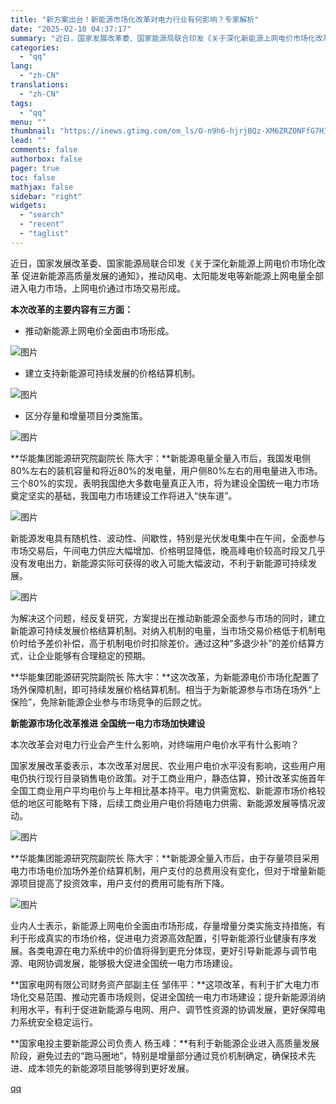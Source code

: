 ```yaml
---
title: "新方案出台！新能源市场化改革对电力行业有何影响？专家解析"
date: "2025-02-10 04:37:17"
summary: "近日，国家发展改革委、国家能源局联合印发《关于深化新能源上网电价市场化改革 促进新能源高质量发..."
categories:
  - "qq"
lang:
  - "zh-CN"
translations:
  - "zh-CN"
tags:
  - "qq"
menu: ""
thumbnail: "https://inews.gtimg.com/om_ls/O-n9h6-hjrjBQz-XM6ZRZONFfG7HI-rh_CwjCqRVQ33H0AA_640360/0"
lead: ""
comments: false
authorbox: false
pager: true
toc: false
mathjax: false
sidebar: "right"
widgets:
  - "search"
  - "recent"
  - "taglist"
---
```


近日，国家发展改革委、国家能源局联合印发《关于深化新能源上网电价市场化改革 促进新能源高质量发展的通知》，推动风电、太阳能发电等新能源上网电量全部进入电力市场，上网电价通过市场交易形成。

**本次改革的主要内容有三方面：**

* 推动新能源上网电价全面由市场形成。

![图片](https://inews.gtimg.com/om_bt/Ozz_WEP0rPi4O4F6btGwLdN9_jx2ZLjIVF3Z5O4ekjXlMAA/641)

* 建立支持新能源可持续发展的价格结算机制。

![图片](https://inews.gtimg.com/om_bt/O8gsQzM1DFVoOCu_QJC5Bv30lZa4VMS9bK_o68hVI6QCEAA/641)

* 区分存量和增量项目分类施策。

![图片](https://inews.gtimg.com/om_bt/OauWgtRWHtNFR44RVEwpL6RRnWgXfrHzn8y9i5en9m5i8AA/641)

**华能集团能源研究院副院长 陈大宇：**新能源电量全量入市后，我国发电侧80%左右的装机容量和将近80%的发电量，用户侧80%左右的用电量进入市场。三个80%的实现，表明我国绝大多数电量真正入市，将为建设全国统一电力市场奠定坚实的基础，我国电力市场建设工作将进入“快车道”。

![图片](https://inews.gtimg.com/om_bt/OLxy9Cg5ryCJhDmOAgxQCQr4MV86U40MRKJ3mU4WkUpGEAA/641)

新能源发电具有随机性、波动性、间歇性，特别是光伏发电集中在午间，全面参与市场交易后，午间电力供应大幅增加、价格明显降低，晚高峰电价较高时段又几乎没有发电出力，新能源实际可获得的收入可能大幅波动，不利于新能源可持续发展。

![图片](https://inews.gtimg.com/om_bt/Ohc_M3z7WXjOYTrhznym5zKfQsHcwXVs_xjjYDWMtMWKcAA/641)

为解决这个问题，经反复研究，方案提出在推动新能源全面参与市场的同时，建立新能源可持续发展价格结算机制。对纳入机制的电量，当市场交易价格低于机制电价时给予差价补偿，高于机制电价时扣除差价。通过这种“多退少补”的差价结算方式，让企业能够有合理稳定的预期。

**华能集团能源研究院副院长 陈大宇：**这次改革，为新能源电价市场化配置了场外保障机制，即可持续发展价格结算机制。相当于为新能源参与市场在场外“上保险”，免除新能源企业参与市场竞争的后顾之忧。

**新能源市场化改革推进 全国统一电力市场加快建设**

本次改革会对电力行业会产生什么影响，对终端用户电价水平有什么影响？

国家发展改革委表示，本次改革对居民、农业用户电价水平没有影响，这些用户用电仍执行现行目录销售电价政策。对于工商业用户，静态估算，预计改革实施首年全国工商业用户平均电价与上年相比基本持平。电力供需宽松、新能源市场价格较低的地区可能略有下降，后续工商业用户电价将随电力供需、新能源发展等情况波动。

![图片](https://inews.gtimg.com/om_bt/ObTZx2HJ36mGAHx2MOehGXtFv72UkKAe_5lmMcerjkWE8AA/641)

**华能集团能源研究院副院长 陈大宇：**新能源全量入市后，由于存量项目采用电力市场电价加场外差价结算机制，用户支付的总费用没有变化，但对于增量新能源项目提高了投资效率，用户支付的费用可能有所下降。

![图片](https://inews.gtimg.com/om_bt/OPsYVggwixJzDMaHklNR7Invp0wWRKhEw6aHyBvLqDmkgAA/641)

业内人士表示，新能源上网电价全面由市场形成，存量增量分类实施支持措施，有利于形成真实的市场价格，促进电力资源高效配置，引导新能源行业健康有序发展。各类电源在电力系统中的价值将得到更充分体现，更好引导新能源与调节电源、电网协调发展，能够极大促进全国统一电力市场建设。

**国家电网有限公司财务资产部副主任 邹伟平：**这项改革，有利于扩大电力市场化交易范围、推动完善市场规则，促进全国统一电力市场建设；提升新能源消纳利用水平，有利于促进新能源与电网、用户、调节性资源的协调发展，更好保障电力系统安全稳定运行。

**国家电投主要新能源公司负责人 杨玉峰：**有利于新能源企业进入高质量发展阶段，避免过去的“跑马圈地”，特别是增量部分通过竞价机制确定，确保技术先进、成本领先的新能源项目能够得到更好发展。

[qq](https://new.qq.com/rain/a/20250210A00QPD00)

